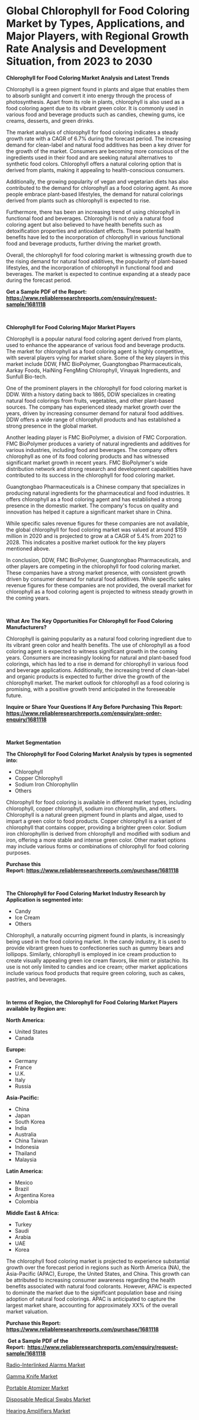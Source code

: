 <p><h1>Global Chlorophyll for Food Coloring Market by Types, Applications, and Major Players, with Regional Growth Rate Analysis and Development Situation, from 2023 to 2030</h1></p><p><strong>Chlorophyll for Food Coloring Market Analysis and Latest Trends</strong></p>
<p><p>Chlorophyll is a green pigment found in plants and algae that enables them to absorb sunlight and convert it into energy through the process of photosynthesis. Apart from its role in plants, chlorophyll is also used as a food coloring agent due to its vibrant green color. It is commonly used in various food and beverage products such as candies, chewing gums, ice creams, desserts, and green drinks.</p><p>The market analysis of chlorophyll for food coloring indicates a steady growth rate with a CAGR of 6.7% during the forecast period. The increasing demand for clean-label and natural food additives has been a key driver for the growth of the market. Consumers are becoming more conscious of the ingredients used in their food and are seeking natural alternatives to synthetic food colors. Chlorophyll offers a natural coloring option that is derived from plants, making it appealing to health-conscious consumers.</p><p>Additionally, the growing popularity of vegan and vegetarian diets has also contributed to the demand for chlorophyll as a food coloring agent. As more people embrace plant-based lifestyles, the demand for natural colorings derived from plants such as chlorophyll is expected to rise.</p><p>Furthermore, there has been an increasing trend of using chlorophyll in functional food and beverages. Chlorophyll is not only a natural food coloring agent but also believed to have health benefits such as detoxification properties and antioxidant effects. These potential health benefits have led to the incorporation of chlorophyll in various functional food and beverage products, further driving the market growth.</p><p>Overall, the chlorophyll for food coloring market is witnessing growth due to the rising demand for natural food additives, the popularity of plant-based lifestyles, and the incorporation of chlorophyll in functional food and beverages. The market is expected to continue expanding at a steady pace during the forecast period.</p></p>
<p><strong>Get a Sample PDF of the Report:&nbsp; <a href="https://www.reliableresearchreports.com/enquiry/request-sample/1681118">https://www.reliableresearchreports.com/enquiry/request-sample/1681118</a></strong></p>
<p>&nbsp;</p>
<p><strong>Chlorophyll for Food Coloring Major Market Players</strong></p>
<p><p>Chlorophyll is a popular natural food coloring agent derived from plants, used to enhance the appearance of various food and beverage products. The market for chlorophyll as a food coloring agent is highly competitive, with several players vying for market share. Some of the key players in this market include DDW, FMC BioPolymer, Guangtongbao Pharmaceuticals, Aarkay Foods, HaiNing FengMing Chlorophyll, Vinayak Ingredients, and Sunfull Bio-tech.</p><p>One of the prominent players in the chlorophyll for food coloring market is DDW. With a history dating back to 1865, DDW specializes in creating natural food colorings from fruits, vegetables, and other plant-based sources. The company has experienced steady market growth over the years, driven by increasing consumer demand for natural food additives. DDW offers a wide range of chlorophyll products and has established a strong presence in the global market.</p><p>Another leading player is FMC BioPolymer, a division of FMC Corporation. FMC BioPolymer produces a variety of natural ingredients and additives for various industries, including food and beverages. The company offers chlorophyll as one of its food coloring products and has witnessed significant market growth in recent years. FMC BioPolymer's wide distribution network and strong research and development capabilities have contributed to its success in the chlorophyll for food coloring market.</p><p>Guangtongbao Pharmaceuticals is a Chinese company that specializes in producing natural ingredients for the pharmaceutical and food industries. It offers chlorophyll as a food coloring agent and has established a strong presence in the domestic market. The company's focus on quality and innovation has helped it capture a significant market share in China.</p><p>While specific sales revenue figures for these companies are not available, the global chlorophyll for food coloring market was valued at around $159 million in 2020 and is projected to grow at a CAGR of 5.4% from 2021 to 2028. This indicates a positive market outlook for the key players mentioned above.</p><p>In conclusion, DDW, FMC BioPolymer, Guangtongbao Pharmaceuticals, and other players are competing in the chlorophyll for food coloring market. These companies have a strong market presence, with consistent growth driven by consumer demand for natural food additives. While specific sales revenue figures for these companies are not provided, the overall market for chlorophyll as a food coloring agent is projected to witness steady growth in the coming years.</p></p>
<p>&nbsp;</p>
<p><strong>What Are The Key Opportunities For Chlorophyll for Food Coloring Manufacturers?</strong></p>
<p><p>Chlorophyll is gaining popularity as a natural food coloring ingredient due to its vibrant green color and health benefits. The use of chlorophyll as a food coloring agent is expected to witness significant growth in the coming years. Consumers are increasingly looking for natural and plant-based food colorings, which has led to a rise in demand for chlorophyll in various food and beverage applications. Additionally, the increasing trend of clean-label and organic products is expected to further drive the growth of the chlorophyll market. The market outlook for chlorophyll as a food coloring is promising, with a positive growth trend anticipated in the foreseeable future.</p></p>
<p><strong>Inquire or Share Your Questions If Any Before Purchasing This Report: <a href="https://www.reliableresearchreports.com/enquiry/pre-order-enquiry/1681118">https://www.reliableresearchreports.com/enquiry/pre-order-enquiry/1681118</a></strong></p>
<p>&nbsp;</p>
<p><strong>Market Segmentation</strong></p>
<p><strong>The Chlorophyll for Food Coloring Market Analysis by types is segmented into:</strong></p>
<p><ul><li>Chlorophyll</li><li>Copper Chlorophyll</li><li>Sodium Iron Chlorophyllin</li><li>Others</li></ul></p>
<p><p>Chlorophyll for food coloring is available in different market types, including chlorophyll, copper chlorophyll, sodium iron chlorophyllin, and others. Chlorophyll is a natural green pigment found in plants and algae, used to impart a green color to food products. Copper chlorophyll is a variant of chlorophyll that contains copper, providing a brighter green color. Sodium iron chlorophyllin is derived from chlorophyll and modified with sodium and iron, offering a more stable and intense green color. Other market options may include various forms or combinations of chlorophyll for food coloring purposes.</p></p>
<p><strong>Purchase this Report:&nbsp;<a href="https://www.reliableresearchreports.com/purchase/1681118">https://www.reliableresearchreports.com/purchase/1681118</a></strong></p>
<p>&nbsp;</p>
<p><strong>The Chlorophyll for Food Coloring Market Industry Research by Application is segmented into:</strong></p>
<p><ul><li>Candy</li><li>Ice Cream</li><li>Others</li></ul></p>
<p><p>Chlorophyll, a naturally occurring pigment found in plants, is increasingly being used in the food coloring market. In the candy industry, it is used to provide vibrant green hues to confectioneries such as gummy bears and lollipops. Similarly, chlorophyll is employed in ice cream production to create visually appealing green ice cream flavors, like mint or pistachio. Its use is not only limited to candies and ice cream; other market applications include various food products that require green coloring, such as cakes, pastries, and beverages.</p></p>
<p>&nbsp;</p>
<p><strong>In terms of Region, the Chlorophyll for Food Coloring Market Players available by Region are:</strong></p>
<p>
    <p> <strong> North America: </strong>
        <ul>
            <li>United States</li>
            <li>Canada</li>
        </ul>
        </p> 
    <p> <strong> Europe: </strong>
        <ul>
            <li>Germany</li>
            <li>France</li>
            <li>U.K.</li>
            <li>Italy</li>
            <li>Russia</li>
        </ul>
        </p> 
    <p> <strong> Asia-Pacific: </strong>
        <ul>
            <li>China</li>
            <li>Japan</li>
            <li>South Korea</li>
            <li>India</li>
            <li>Australia</li>
            <li>China Taiwan</li>
            <li>Indonesia</li>
            <li>Thailand</li>
            <li>Malaysia</li>
        </ul>
        </p> 
    <p> <strong> Latin America: </strong>
        <ul>
            <li>Mexico</li>
            <li>Brazil</li>
            <li>Argentina Korea</li>
            <li>Colombia</li>
        </ul>
        </p> 
    <p> <strong> Middle East & Africa: </strong>
        <ul>
            <li>Turkey</li>
            <li>Saudi</li>
            <li>Arabia</li>
            <li>UAE</li>
            <li>Korea</li>
        </ul>
    </p>
    </p>
<p><p>The chlorophyll food coloring market is projected to experience substantial growth over the forecast period in regions such as North America (NA), the Asia-Pacific (APAC), Europe, the United States, and China. This growth can be attributed to increasing consumer awareness regarding the health benefits associated with natural food colorants. However, APAC is expected to dominate the market due to the significant population base and rising adoption of natural food colorings. APAC is anticipated to capture the largest market share, accounting for approximately XX% of the overall market valuation.</p></p>
<p><strong>Purchase this Report: <a href="https://www.reliableresearchreports.com/purchase/1681118">https://www.reliableresearchreports.com/purchase/1681118</a></strong></p>
<p>&nbsp;<strong>Get a Sample PDF of the Report:&nbsp;&nbsp;<a href="https://www.reliableresearchreports.com/enquiry/request-sample/1681118">https://www.reliableresearchreports.com/enquiry/request-sample/1681118</a></strong></p>
<p><strong></strong></p>
<p><p><a href="https://www.linkedin.com/pulse/radio-interlinked-alarms-market-size-2023-2030-global/">Radio-Interlinked Alarms Market</a></p><p><a href="https://medium.com/@prakrishnarp23/gamma-knife-market-size-cagr-trends-2024-2030-7bf818c597fd">Gamma Knife Market</a></p><p><a href="https://www.linkedin.com/pulse/portable-atomizer-market-share-amp-new-trends-analysis/">Portable Atomizer Market</a></p><p><a href="https://www.linkedin.com/pulse/disposable-medical-swabs-market-size-2023-2030-global-industrial/">Disposable Medical Swabs Market</a></p><p><a href="https://medium.com/@humanhydrohq/hearing-amplifiers-market-size-cagr-trends-2024-2030-f7a94f4bbfe4">Hearing Amplifiers Market</a></p></p>